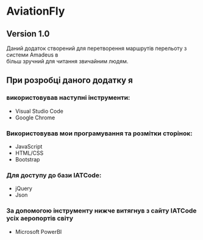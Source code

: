 # AviationFly

## Version 1.0

Даний додаток створений для перетворення маршрутів перельоту з системи Amadeus в <br>
більш зручний для читання звичайним людям. <br>

## При розробці даного додатку я

### використовував наступні інструменти:

-   Visual Studio Code
-   Google Chrome

### Використовував мои програмування та розмітки сторінок:

-   JavaScript
-   HTML/CSS
-   Bootstrap

### Для доступу до бази IATCode:

-   jQuery
-   Json

### За допомогою інструменту нижче витягнув з сайту IATCode усіх аеропортів світу

-   Microsoft PowerBI
